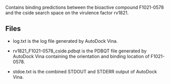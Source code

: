 Contains binding predictions between the bioactive compound F1021-0578 and the cside search space on the virulence factor rv1821.

## Files

- log.txt is the log file generated by AutoDock Vina.

- rv1821_F1021-0578_cside.pdbqt is the PDBQT file generated by AutoDock Vina containing the orientation and binding location of F1021-0578.

- stdoe.txt is the combined STDOUT and STDERR output of AutoDock Vina.

